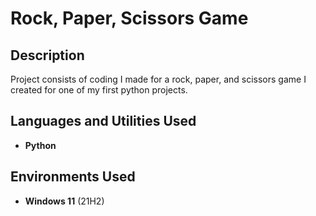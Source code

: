 <h1>Rock, Paper, Scissors Game</h1>

<h2>Description</h2>
Project consists of coding I made for a rock, paper, and scissors game I created for one of my first python projects. 
<br />


<h2>Languages and Utilities Used</h2>

- <b>Python</b> 

<h2>Environments Used </h2>

- <b>Windows 11</b> (21H2)
